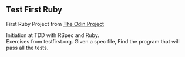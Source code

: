 ## Test First Ruby

First Ruby Project from [The Odin Project](http://www.theodinproject.com/web-development-101/ruby?ref=lnav)

Initiation at TDD with RSpec and Ruby.<br>
Exercises from testfirst.org. Given a spec file, Find the program that will pass all the tests.
